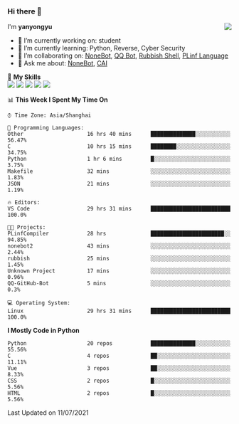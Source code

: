 ### Hi there 👋

<a href="#">
  <img align="right" src="https://github-readme-stats.vercel.app/api?username=yanyongyu&count_private=true&show_icons=true&bg_color=15,f2f7fd,E0EAFC" />
</a>

I'm **yanyongyu**

- 🔭 I’m currently working on: student
- 🌱 I’m currently learning: Python, Reverse, Cyber Security
- 👯 I’m collaborating on: [NoneBot](https://github.com/nonebot), [QQ Bot](https://github.com/Mrs4s/go-cqhttp), [Rubbish Shell](https://github.com/yanyongyu/rubbish), [PLinf Language](https://github.com/yanyongyu/PLinf)
- 💬 Ask me about: [NoneBot](https://github.com/nonebot), [CAI](https://github.com/cscs181/CAI)

🌟 **My Skills**  
![](https://img.shields.io/badge/-Python-3e74a2?style=flat-square&logo=Python&logoColor=fff)
![](https://img.shields.io/badge/-Vue-4fc08d?style=flat-square&logo=Vue.js&logoColor=fff)
![](https://img.shields.io/badge/-Node.js-339933?style=flat-square&logo=Node.js&logoColor=fff)
![](https://img.shields.io/badge/-Docker-2496ED?style=flat-square&logo=Docker&logoColor=fff)
![](https://img.shields.io/badge/-Linux-000000?style=flat-square&logo=Linux&logoColor=fff)

<!--START_SECTION:waka-->
📊 **This Week I Spent My Time On** 

```text
⌚︎ Time Zone: Asia/Shanghai

💬 Programming Languages: 
Other                    16 hrs 40 mins      ██████████████░░░░░░░░░░░   56.47% 
C                        10 hrs 15 mins      ████████░░░░░░░░░░░░░░░░░   34.75% 
Python                   1 hr 6 mins         █░░░░░░░░░░░░░░░░░░░░░░░░   3.75% 
Makefile                 32 mins             ░░░░░░░░░░░░░░░░░░░░░░░░░   1.83% 
JSON                     21 mins             ░░░░░░░░░░░░░░░░░░░░░░░░░   1.19%

🔥 Editors: 
VS Code                  29 hrs 31 mins      █████████████████████████   100.0%

🐱‍💻 Projects: 
PLinfCompiler            28 hrs              ███████████████████████░░   94.85% 
nonebot2                 43 mins             ░░░░░░░░░░░░░░░░░░░░░░░░░   2.44% 
rubbish                  25 mins             ░░░░░░░░░░░░░░░░░░░░░░░░░   1.45% 
Unknown Project          17 mins             ░░░░░░░░░░░░░░░░░░░░░░░░░   0.96% 
QQ-GitHub-Bot            5 mins              ░░░░░░░░░░░░░░░░░░░░░░░░░   0.3%

💻 Operating System: 
Linux                    29 hrs 31 mins      █████████████████████████   100.0%

```

**I Mostly Code in Python** 

```text
Python                   20 repos            ██████████████░░░░░░░░░░░   55.56% 
C                        4 repos             ██░░░░░░░░░░░░░░░░░░░░░░░   11.11% 
Vue                      3 repos             ██░░░░░░░░░░░░░░░░░░░░░░░   8.33% 
CSS                      2 repos             █░░░░░░░░░░░░░░░░░░░░░░░░   5.56% 
HTML                     2 repos             █░░░░░░░░░░░░░░░░░░░░░░░░   5.56%

```



 Last Updated on 11/07/2021
<!--END_SECTION:waka-->
